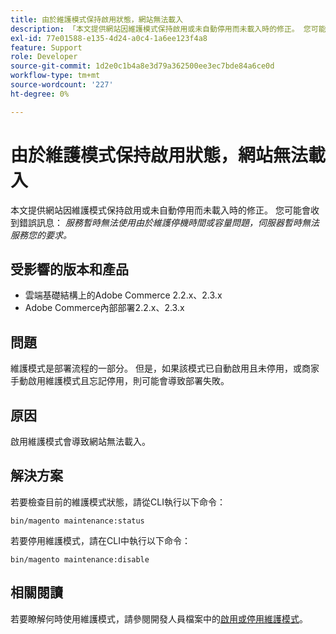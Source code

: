 ```yaml
---
title: 由於維護模式保持啟用狀態，網站無法載入
description: 「本文提供網站因維護模式保持啟用或未自動停用而未載入時的修正。 您可能會收到錯誤訊息： *服務暫時無法使用由於維護停機時間或容量問題，伺服器暫時無法服務您的要求。*」
exl-id: 77e01588-e135-4d24-a0c4-1a6ee123f4a8
feature: Support
role: Developer
source-git-commit: 1d2e0c1b4a8e3d79a362500ee3ec7bde84a6ce0d
workflow-type: tm+mt
source-wordcount: '227'
ht-degree: 0%

---
```


# 由於維護模式保持啟用狀態，網站無法載入

本文提供網站因維護模式保持啟用或未自動停用而未載入時的修正。 您可能會收到錯誤訊息： *服務暫時無法使用由於維護停機時間或容量問題，伺服器暫時無法服務您的要求。*

## 受影響的版本和產品

* 雲端基礎結構上的Adobe Commerce 2.2.x、2.3.x
* Adobe Commerce內部部署2.2.x、2.3.x

## 問題

維護模式是部署流程的一部分。 但是，如果該模式已自動啟用且未停用，或商家手動啟用維護模式且忘記停用，則可能會導致部署失敗。

## 原因

啟用維護模式會導致網站無法載入。

## 解決方案

若要檢查目前的維護模式狀態，請從CLI執行以下命令：

```
bin/magento maintenance:status
```

若要停用維護模式，請在CLI中執行以下命令：

```
bin/magento maintenance:disable
```

## 相關閱讀

若要瞭解何時使用維護模式，請參閱開發人員檔案中的[啟用或停用維護模式](https://devdocs.magento.com/guides/v2.3/install-gde/install/cli/install-cli-subcommands-maint.html?itm_source=devdocs&amp;itm_medium=search_page&amp;itm_campaign=federated_search&amp;itm_term=maintenance%20mode)。
